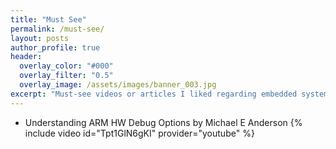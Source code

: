 ```yaml
---
title: "Must See"
permalink: /must-see/
layout: posts
author_profile: true
header:
  overlay_color: "#000"
  overlay_filter: "0.5"
  overlay_image: /assets/images/banner_003.jpg
excerpt: "Must-see videos or articles I liked regarding embedded system development"
---
```


- Understanding ARM HW Debug Options by Michael E Anderson
{% include video id="Tpt1GlN6gKI" provider="youtube" %}
